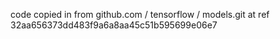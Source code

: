 code copied in from github.com / tensorflow / models.git at ref 32aa656373dd483f9a6a8aa45c51b595699e06e7
